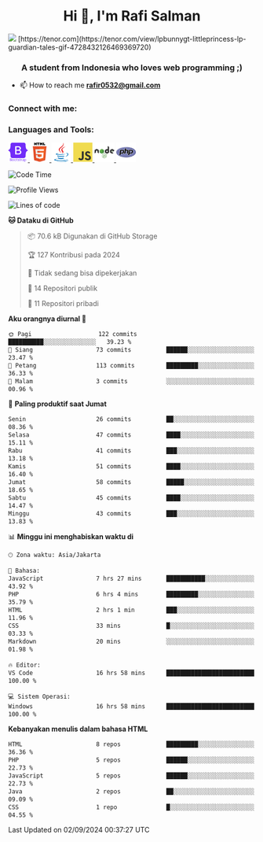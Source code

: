 <h1 align="center">Hi 👋, I'm Rafi Salman</h1>
<img src="[https://tenor.com/fNsqRmUyb2a.gif](https://tenor.com/view/lpbunnygt-littleprincess-lp-guardian-tales-gif-4728432126469369720)" />
[https://tenor.com](https://tenor.com/view/lpbunnygt-littleprincess-lp-guardian-tales-gif-4728432126469369720)
<h3 align="center">A student from Indonesia who loves web programming ;)</h3>

- 📫 How to reach me **rafir0532@gmail.com**

<h3 align="left">Connect with me:</h3>
<p align="left">
</p>

<h3 align="left">Languages and Tools:</h3>
<p align="left"> <a href="https://getbootstrap.com" target="_blank" rel="noreferrer"> <img src="https://raw.githubusercontent.com/devicons/devicon/master/icons/bootstrap/bootstrap-plain-wordmark.svg" alt="bootstrap" width="40" height="40"/> </a> <a href="https://www.w3.org/html/" target="_blank" rel="noreferrer"> <img src="https://raw.githubusercontent.com/devicons/devicon/master/icons/html5/html5-original-wordmark.svg" alt="html5" width="40" height="40"/> </a> <a href="https://www.java.com" target="_blank" rel="noreferrer"> <img src="https://raw.githubusercontent.com/devicons/devicon/master/icons/java/java-original.svg" alt="java" width="40" height="40"/> </a> <a href="https://developer.mozilla.org/en-US/docs/Web/JavaScript" target="_blank" rel="noreferrer"> <img src="https://raw.githubusercontent.com/devicons/devicon/master/icons/javascript/javascript-original.svg" alt="javascript" width="40" height="40"/> </a> <a href="https://nodejs.org" target="_blank" rel="noreferrer"> <img src="https://raw.githubusercontent.com/devicons/devicon/master/icons/nodejs/nodejs-original-wordmark.svg" alt="nodejs" width="40" height="40"/> </a> <a href="https://www.php.net" target="_blank" rel="noreferrer"> <img src="https://raw.githubusercontent.com/devicons/devicon/master/icons/php/php-original.svg" alt="php" width="40" height="40"/> </a> </p>

<!--START_SECTION:waka-->
![Code Time](http://img.shields.io/badge/Code%20Time-83%20hrs%2038%20mins-blue)

![Profile Views](http://img.shields.io/badge/Profil%20dilihat-0-blue)

![Lines of code](https://img.shields.io/badge/Sejak%20Hello%20World%20aku%20telah%20menulis-474.3%20thousand%20baris%20kode-blue)

**🐱 Dataku di GitHub** 

> 📦 70.6 kB Digunakan di GitHub Storage 
 > 
> 🏆 127 Kontribusi pada 2024
 > 
> 🚫 Tidak sedang bisa dipekerjakan
 > 
> 📜 14 Repositori publik 
 > 
> 🔑 11 Repositori pribadi 
 > 
**Aku orangnya diurnal 🐤** 

```text
🌞 Pagi                   122 commits         ██████████░░░░░░░░░░░░░░░   39.23 % 
🌆 Siang                  73 commits          ██████░░░░░░░░░░░░░░░░░░░   23.47 % 
🌃 Petang                 113 commits         █████████░░░░░░░░░░░░░░░░   36.33 % 
🌙 Malam                  3 commits           ░░░░░░░░░░░░░░░░░░░░░░░░░   00.96 % 
```
📅 **Paling produktif saat Jumat** 

```text
Senin                    26 commits          ██░░░░░░░░░░░░░░░░░░░░░░░   08.36 % 
Selasa                   47 commits          ████░░░░░░░░░░░░░░░░░░░░░   15.11 % 
Rabu                     41 commits          ███░░░░░░░░░░░░░░░░░░░░░░   13.18 % 
Kamis                    51 commits          ████░░░░░░░░░░░░░░░░░░░░░   16.40 % 
Jumat                    58 commits          █████░░░░░░░░░░░░░░░░░░░░   18.65 % 
Sabtu                    45 commits          ████░░░░░░░░░░░░░░░░░░░░░   14.47 % 
Minggu                   43 commits          ███░░░░░░░░░░░░░░░░░░░░░░   13.83 % 
```


📊 **Minggu ini menghabiskan waktu di** 

```text
🕑︎ Zona waktu: Asia/Jakarta

💬 Bahasa: 
JavaScript               7 hrs 27 mins       ███████████░░░░░░░░░░░░░░   43.92 % 
PHP                      6 hrs 4 mins        █████████░░░░░░░░░░░░░░░░   35.79 % 
HTML                     2 hrs 1 min         ███░░░░░░░░░░░░░░░░░░░░░░   11.96 % 
CSS                      33 mins             █░░░░░░░░░░░░░░░░░░░░░░░░   03.33 % 
Markdown                 20 mins             ░░░░░░░░░░░░░░░░░░░░░░░░░   01.98 % 

🔥 Editor: 
VS Code                  16 hrs 58 mins      █████████████████████████   100.00 % 

💻 Sistem Operasi: 
Windows                  16 hrs 58 mins      █████████████████████████   100.00 % 
```

**Kebanyakan menulis dalam bahasa HTML** 

```text
HTML                     8 repos             █████████░░░░░░░░░░░░░░░░   36.36 % 
PHP                      5 repos             ██████░░░░░░░░░░░░░░░░░░░   22.73 % 
JavaScript               5 repos             ██████░░░░░░░░░░░░░░░░░░░   22.73 % 
Java                     2 repos             ██░░░░░░░░░░░░░░░░░░░░░░░   09.09 % 
CSS                      1 repo              █░░░░░░░░░░░░░░░░░░░░░░░░   04.55 % 
```




 Last Updated on 02/09/2024 00:37:27 UTC
<!--END_SECTION:waka-->
